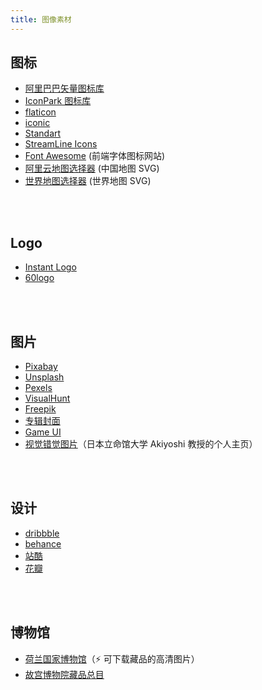 ```yaml
---
title: 图像素材
---
```


## 图标

- [阿里巴巴矢量图标库](https://www.iconfont.cn/)
- [IconPark 图标库](https://iconpark.bytedance.com/)
- [flaticon](https://www.flaticon.com)
- [iconic](https://iconic.app/)
- [Standart](https://standart.io/)
- [StreamLine Icons](https://www.streamlineicons.com/)
- [Font Awesome](https://fontawesome.com/) (前端字体图标网站)
- [阿里云地图选择器](http://datav.aliyun.com/tools/atlas/) (中国地图 SVG)
- [世界地图选择器](https://pixelmap.amcharts.com/) (世界地图 SVG)

<br></br>

## Logo

- [Instant Logo](http://instantlogosearch.com/)
- [60logo](https://www.60logo.com/list)

<br></br>

## 图片

- [Pixabay](https://pixabay.com/)
- [Unsplash](https://unsplash.com/)
- [Pexels](https://www.pexels.com/)
- [VisualHunt](https://visualhunt.com/)
- [Freepik](https://www.freepik.com/)
- [专辑封面](https://bendodson.com/projects/itunes-artwork-finder/)
- [Game UI](https://www.gameuidatabase.com/)
- [视觉错觉图片](http://www.ritsumei.ac.jp/~akitaoka/index-e.html)（日本立命馆大学 Akiyoshi 教授的个人主页）

<br></br>

## 设计

- [dribbble](https://dribbble.com/)
- [behance](https://www.behance.net/)
- [站酷](https://www.zcool.com.cn/)
- [花瓣](http://huaban.com/)

<br></br>

## 博物馆

- [荷兰国家博物馆](https://www.rijksmuseum.nl/en/rijksstudio)（:zap: 可下载藏品的高清图片）
- [故宫博物院藏品总目](https://zm-digicol.dpm.org.cn/)
